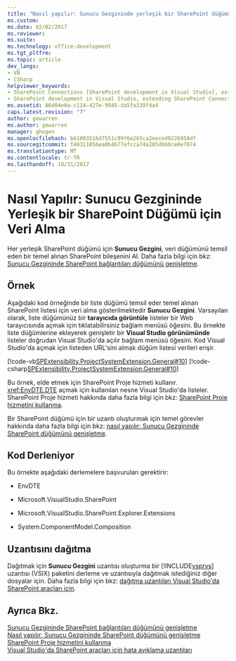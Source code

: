 ```yaml
---
title: "Nasıl yapılır: Sunucu Gezgininde yerleşik bir SharePoint düğümü için veri alma | Microsoft Docs"
ms.custom: 
ms.date: 02/02/2017
ms.reviewer: 
ms.suite: 
ms.technology: office-development
ms.tgt_pltfrm: 
ms.topic: article
dev_langs:
- VB
- CSharp
helpviewer_keywords:
- SharePoint Connections [SharePoint development in Visual Studio], extending a node
- SharePoint development in Visual Studio, extending SharePoint Connections node in Server Explorer
ms.assetid: 86d04e0a-c114-427e-9945-da5fa339fda4
caps.latest.revision: "7"
author: gewarren
ms.author: gewarren
manager: ghogen
ms.openlocfilehash: b61003516d7551c99f6e265ca2eeced9226958df
ms.sourcegitcommit: f40311056ea0b4677efcca74a285dbb0ce0e7974
ms.translationtype: MT
ms.contentlocale: tr-TR
ms.lasthandoff: 10/31/2017
---
```

# <a name="how-to-get-data-for-a-built-in-sharepoint-node-in-server-explorer"></a>Nasıl Yapılır: Sunucu Gezgininde Yerleşik bir SharePoint Düğümü için Veri Alma
  Her yerleşik SharePoint düğümü için **Sunucu Gezgini**, veri düğümünü temsil eden bir temel alınan SharePoint bileşenini Al. Daha fazla bilgi için bkz: [Sunucu Gezgininde SharePoint bağlantıları düğümünü genişletme](../sharepoint/extending-the-sharepoint-connections-node-in-server-explorer.md).  
  
## <a name="example"></a>Örnek  
 Aşağıdaki kod örneğinde bir liste düğümü temsil eder temel alınan SharePoint listesi için veri alma gösterilmektedir **Sunucu Gezgini**. Varsayılan olarak, liste düğümünüz bir **tarayıcıda görüntüle** listeler bir Web tarayıcısında açmak için tıklatabilirsiniz bağlam menüsü öğesini. Bu örnekte liste düğümlerine ekleyerek genişletir bir **Visual Studio görünümünde** listeler doğrudan Visual Studio'da açılır bağlam menüsü öğesini. Kod Visual Studio'da açmak için listeden URL'sini almak düğüm listesi verileri erişir.  
  
 [!code-vb[SPExtensibility.ProjectSystemExtension.General#10](../sharepoint/codesnippet/VisualBasic/projectsystemexamples/extension/serverexplorerextensionnodeinfo.vb#10)]
 [!code-csharp[SPExtensibility.ProjectSystemExtension.General#10](../sharepoint/codesnippet/CSharp/projectsystemexamples/extension/serverexplorerextensionnodeinfo.cs#10)]  
  
 Bu örnek, elde etmek için SharePoint Proje hizmeti kullanır. <xref:EnvDTE.DTE> açmak için kullanılan nesne Visual Studio'da listeler. SharePoint Proje hizmeti hakkında daha fazla bilgi için bkz: [SharePoint Proje hizmetini kullanma](../sharepoint/using-the-sharepoint-project-service.md).  
  
 Bir SharePoint düğümü için bir uzantı oluşturmak için temel görevler hakkında daha fazla bilgi için bkz: [nasıl yapılır: Sunucu Gezgininde SharePoint düğümünü genişletme](../sharepoint/how-to-extend-a-sharepoint-node-in-server-explorer.md).  
  
## <a name="compiling-the-code"></a>Kod Derleniyor  
 Bu örnekte aşağıdaki derlemelere başvuruları gerektirir:  
  
-   EnvDTE  
  
-   Microsoft.VisualStudio.SharePoint  
  
-   Microsoft.VisualStudio.SharePoint.Explorer.Extensions  
  
-   System.ComponentModel.Composition  
  
## <a name="deploying-the-extension"></a>Uzantısını dağıtma  
 Dağıtmak için **Sunucu Gezgini** uzantısı oluşturma bir [!INCLUDE[vsprvs](../sharepoint/includes/vsprvs-md.md)] uzantısı (VSIX) paketini derleme ve uzantısıyla dağıtmak istediğiniz diğer dosyalar için. Daha fazla bilgi için bkz: [dağıtma uzantıları Visual Studio'da SharePoint araçları için](../sharepoint/deploying-extensions-for-the-sharepoint-tools-in-visual-studio.md).  
  
## <a name="see-also"></a>Ayrıca Bkz.  
 [Sunucu Gezgininde SharePoint bağlantıları düğümünü genişletme](../sharepoint/extending-the-sharepoint-connections-node-in-server-explorer.md)   
 [Nasıl yapılır: Sunucu Gezgininde SharePoint düğümünü genişletme](../sharepoint/how-to-extend-a-sharepoint-node-in-server-explorer.md)   
 [SharePoint Proje hizmetini kullanma](../sharepoint/using-the-sharepoint-project-service.md)   
 [Visual Studio'da SharePoint araçları için hata ayıklama uzantıları](../sharepoint/deploying-extensions-for-the-sharepoint-tools-in-visual-studio.md)  
  
  